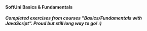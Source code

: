 #### SoftUni Basics & Fundamentals

_**Completed exercises from courses "Basics/Fundamentals with JavaScript". Proud but still long way to go! :)**_